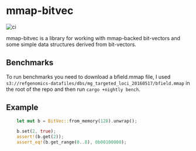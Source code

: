 # mmap-bitvec #

![ci](https://github.com/onecodex/mmap-bitvec/workflows/ci/badge.svg)

mmap-bitvec is a library for working with mmap-backed bit-vectors and some simple
data structures derived from bit-vectors.

## Benchmarks

To run benchmarks you need to download a bfield.mmap file, I used `s3://refgenomics-datafiles/dbs/mg_targeted_loci_20160517/bfield.mmap` in
the root of the repo and then run `cargo +nightly bench`.

## Example

```rust
    let mut b = BitVec::from_memory(128).unwrap();

    b.set(2, true);
    assert!(b.get(2));
    assert_eq!(b.get_range(0..8), 0b00100000);
```

